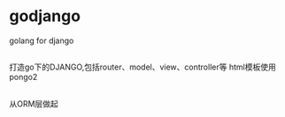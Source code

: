 # godjango
golang for django

##
打造go下的DJANGO,包括router、model、view、controller等
html模板使用pongo2

##
从ORM层做起
